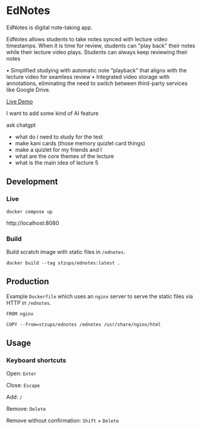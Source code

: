 # EdNotes


EdNotes is digital note-taking app.

EdNotes allows students to take notes synced with lecture video timestamps. When it is time for review, students can "play back" their notes while their lecture video plays. Students can always keep reviewing their notes

• Simplified studying with automatic note “playback” that aligns with the lecture video for seamless review
• Integrated video storage with annotations, eliminating the need to switch between third-party services like Google Drive.

[Live Demo](https://ednotes.griffinht.com)

I want to add some kind of AI feature

ask chatgpt
- what do i need to study for the test
- make kani cards (those memory quizlet card things)
- make a quizlet for my friends and I
- what are the core themes of the lecture
- what is the main idea of lecture 5


## Development

### Live

```
docker compose up
```
http://localhost:8080

### Build

Build scratch image with static files in `/ednotes`.
```
docker build --tag stzups/ednotes:latest .
```

## Production

Example `Dockerfile` which uses an `nginx` server to serve the static files via HTTP in `/ednotes`.
```
FROM nginx

COPY --from=stzups/ednotes /ednotes /usr/share/nginx/html 
```

## Usage

### Keyboard shortcuts
Open: `Enter`

Close: `Escape`

Add: `/`

Remove: `Delete`

Remove without confirmation: `Shift` + `Delete`
